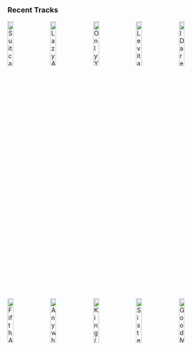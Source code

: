 ### Recent Tracks
[<img src='https://lastfm.freetls.fastly.net/i/u/300x300/1b68128d0cbc4d9f95acfcf2fa190c54.png' width='16%' height='16%' alt='Suitcase'>](https://www.last.fm/music/the%2bnew%2belectric%2bsound/_/suitcase)&nbsp;&nbsp;&nbsp;&nbsp;[<img src='https://lastfm.freetls.fastly.net/i/u/300x300/d86d95016e0e44bdc42f5dfee759765b.png' width='16%' height='16%' alt='Lazy Afternoon'>](https://www.last.fm/music/rebelution/_/lazy%2bafternoon)&nbsp;&nbsp;&nbsp;&nbsp;[<img src='https://lastfm.freetls.fastly.net/i/u/300x300/48c31274da3c484455bad928221ba2a6.png' width='16%' height='16%' alt='Only You'>](https://www.last.fm/music/hogland/_/only%2byou)&nbsp;&nbsp;&nbsp;&nbsp;[<img src='https://lastfm.freetls.fastly.net/i/u/300x300/51bac94e8204a50fb18740615c46f49c.png' width='16%' height='16%' alt='Levitating'>](https://www.last.fm/music/dua%2blipa/_/levitating)&nbsp;&nbsp;&nbsp;&nbsp;[<img src='https://lastfm.freetls.fastly.net/i/u/300x300/adbd087d22f3458df4dfbba3210a2d7f.png' width='16%' height='16%' alt='I Dare You'>](https://www.last.fm/music/kelly%2bclarkson/_/i%2bdare%2byou)&nbsp;&nbsp;&nbsp;&nbsp;<br>[<img src='https://lastfm.freetls.fastly.net/i/u/300x300/c4803d02b897b3e0716e888d4cff73be.png' width='16%' height='16%' alt='Fifth Avenue'>](https://www.last.fm/music/walk%2boff%2bthe%2bearth/_/fifth%2bavenue)&nbsp;&nbsp;&nbsp;&nbsp;[<img src='https://lastfm.freetls.fastly.net/i/u/300x300/c18ce9b93469bf5d1fb655f07ef1e4de.png' width='16%' height='16%' alt='Anywhere But Here'>](https://www.last.fm/music/frenship/_/anywhere%2bbut%2bhere)&nbsp;&nbsp;&nbsp;&nbsp;[<img src='https://lastfm.freetls.fastly.net/i/u/300x300/14ea3cb8e96a502077e15d661e7b8497.png' width='16%' height='16%' alt='King / Ghost In A Song'>](https://www.last.fm/music/grabbitz/_/king%2b%252f%2bghost%2bin%2ba%2bsong)&nbsp;&nbsp;&nbsp;&nbsp;[<img src='https://lastfm.freetls.fastly.net/i/u/300x300/b735f08e5d39b5e7866b7d84fb92feb7.png' width='16%' height='16%' alt='Sister Christian'>](https://www.last.fm/music/night%2branger/_/sister%2bchristian)&nbsp;&nbsp;&nbsp;&nbsp;[<img src='https://lastfm.freetls.fastly.net/i/u/300x300/49ad09a8ee3ed96fa26e365aabe2c8ad.png' width='16%' height='16%' alt='Good Morning'>](https://www.last.fm/music/grouplove/_/good%2bmorning)&nbsp;&nbsp;&nbsp;&nbsp;<br>